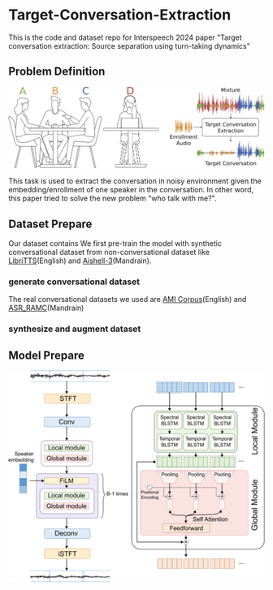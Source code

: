 # Target-Conversation-Extraction
This is the code and dataset repo for Interspeech 2024 paper "Target conversation extraction: Source separation using turn-taking dynamics"

## Problem Definition
<p align="center">
<img src="image/cover.png" width="600">
</p>
This task is used to extract the conversation in noisy environment given the embedding/enrollment of one speaker in the conversation. In other word, this paper tried to solve the new problem "who talk with me?".


## Dataset Prepare
Our dataset contains
We first pre-train the model with synthetic conversational dataset from non-conversational dataset like [LibriTTS](http://www.openslr.org/60)(English) and [Aishell-3](https://www.openslr.org/93/)(Mandrain). 

### generate conversational dataset
The real conversational datasets we used are [AMI Corpus](https://groups.inf.ed.ac.uk/ami/corpus/)(English) and [ASR_RAMC](https://magichub.com/datasets/magicdata-ramc/)(Mandrain)

### synthesize and augment dataset


## Model Prepare
<p align="center">
<img src="image/arch.png" width="600">
</p>
